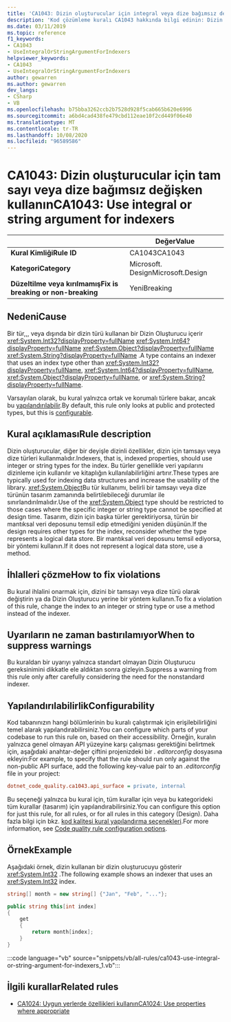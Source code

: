```yaml
---
title: 'CA1043: Dizin oluşturucular için integral veya dize bağımsız değişkeni kullanın (kod analizi)'
description: 'Kod çözümleme kuralı CA1043 hakkında bilgi edinin: Dizin oluşturucular için integral veya dize bağımsız değişkeni kullanın'
ms.date: 03/11/2019
ms.topic: reference
f1_keywords:
- CA1043
- UseIntegralOrStringArgumentForIndexers
helpviewer_keywords:
- CA1043
- UseIntegralOrStringArgumentForIndexers
author: gewarren
ms.author: gewarren
dev_langs:
- CSharp
- VB
ms.openlocfilehash: b75bba3262ccb2b7528d928f5cab665b620e6996
ms.sourcegitcommit: a6bd4cad438fe479cbd112eae10f2cd449f06e40
ms.translationtype: MT
ms.contentlocale: tr-TR
ms.lasthandoff: 10/08/2020
ms.locfileid: "96589586"
---
```

# <a name="ca1043-use-integral-or-string-argument-for-indexers"></a><span data-ttu-id="81696-103">CA1043: Dizin oluşturucular için tam sayı veya dize bağımsız değişken kullanın</span><span class="sxs-lookup"><span data-stu-id="81696-103">CA1043: Use integral or string argument for indexers</span></span>

| | <span data-ttu-id="81696-104">Değer</span><span class="sxs-lookup"><span data-stu-id="81696-104">Value</span></span> |
|-|-|
| <span data-ttu-id="81696-105">**Kural Kimliği**</span><span class="sxs-lookup"><span data-stu-id="81696-105">**Rule ID**</span></span> |<span data-ttu-id="81696-106">CA1043</span><span class="sxs-lookup"><span data-stu-id="81696-106">CA1043</span></span>|
| <span data-ttu-id="81696-107">**Kategori**</span><span class="sxs-lookup"><span data-stu-id="81696-107">**Category**</span></span> |<span data-ttu-id="81696-108">Microsoft. Design</span><span class="sxs-lookup"><span data-stu-id="81696-108">Microsoft.Design</span></span>|
| <span data-ttu-id="81696-109">**Düzeltilme veya kırılmamış**</span><span class="sxs-lookup"><span data-stu-id="81696-109">**Fix is breaking or non-breaking**</span></span> |<span data-ttu-id="81696-110">Yeni</span><span class="sxs-lookup"><span data-stu-id="81696-110">Breaking</span></span>|

## <a name="cause"></a><span data-ttu-id="81696-111">Nedeni</span><span class="sxs-lookup"><span data-stu-id="81696-111">Cause</span></span>

<span data-ttu-id="81696-112">Bir tür,,, veya dışında bir dizin türü kullanan bir Dizin Oluşturucu içerir <xref:System.Int32?displayProperty=fullName> <xref:System.Int64?displayProperty=fullName> <xref:System.Object?displayProperty=fullName> <xref:System.String?displayProperty=fullName> .</span><span class="sxs-lookup"><span data-stu-id="81696-112">A type contains an indexer that uses an index type other than <xref:System.Int32?displayProperty=fullName>, <xref:System.Int64?displayProperty=fullName>, <xref:System.Object?displayProperty=fullName>, or <xref:System.String?displayProperty=fullName>.</span></span>

<span data-ttu-id="81696-113">Varsayılan olarak, bu kural yalnızca ortak ve korumalı türlere bakar, ancak bu [yapılandırılabilir](#configurability).</span><span class="sxs-lookup"><span data-stu-id="81696-113">By default, this rule only looks at public and protected types, but this is [configurable](#configurability).</span></span>

## <a name="rule-description"></a><span data-ttu-id="81696-114">Kural açıklaması</span><span class="sxs-lookup"><span data-stu-id="81696-114">Rule description</span></span>

<span data-ttu-id="81696-115">Dizin oluşturucular, diğer bir deyişle dizinli özellikler, dizin için tamsayı veya dize türleri kullanmalıdır.</span><span class="sxs-lookup"><span data-stu-id="81696-115">Indexers, that is, indexed properties, should use integer or string types for the index.</span></span> <span data-ttu-id="81696-116">Bu türler genellikle veri yapılarını dizinleme için kullanılır ve kitaplığın kullanılabilirliğini artırır.</span><span class="sxs-lookup"><span data-stu-id="81696-116">These types are typically used for indexing data structures and increase the usability of the library.</span></span> <span data-ttu-id="81696-117"><xref:System.Object>Bu tür kullanımı, belirli bir tamsayı veya dize türünün tasarım zamanında belirtilebileceği durumlar ile sınırlandırılmalıdır.</span><span class="sxs-lookup"><span data-stu-id="81696-117">Use of the <xref:System.Object> type should be restricted to those cases where the specific integer or string type cannot be specified at design time.</span></span> <span data-ttu-id="81696-118">Tasarım, dizin için başka türler gerektiriyorsa, türün bir mantıksal veri deposunu temsil edip etmediğini yeniden düşünün.</span><span class="sxs-lookup"><span data-stu-id="81696-118">If the design requires other types for the index, reconsider whether the type represents a logical data store.</span></span> <span data-ttu-id="81696-119">Bir mantıksal veri deposunu temsil ediyorsa, bir yöntemi kullanın.</span><span class="sxs-lookup"><span data-stu-id="81696-119">If it does not represent a logical data store, use a method.</span></span>

## <a name="how-to-fix-violations"></a><span data-ttu-id="81696-120">İhlalleri çözme</span><span class="sxs-lookup"><span data-stu-id="81696-120">How to fix violations</span></span>

<span data-ttu-id="81696-121">Bu kural ihlalini onarmak için, dizini bir tamsayı veya dize türü olarak değiştirin ya da Dizin Oluşturucu yerine bir yöntem kullanın.</span><span class="sxs-lookup"><span data-stu-id="81696-121">To fix a violation of this rule, change the index to an integer or string type or use a method instead of the indexer.</span></span>

## <a name="when-to-suppress-warnings"></a><span data-ttu-id="81696-122">Uyarıların ne zaman bastırılamıyor</span><span class="sxs-lookup"><span data-stu-id="81696-122">When to suppress warnings</span></span>

<span data-ttu-id="81696-123">Bu kuraldan bir uyarıyı yalnızca standart olmayan Dizin Oluşturucu gereksinimini dikkatle ele aldıktan sonra gizleyin.</span><span class="sxs-lookup"><span data-stu-id="81696-123">Suppress a warning from this rule only after carefully considering the need for the nonstandard indexer.</span></span>

## <a name="configurability"></a><span data-ttu-id="81696-124">Yapılandırılabilirlik</span><span class="sxs-lookup"><span data-stu-id="81696-124">Configurability</span></span>

<span data-ttu-id="81696-125">Kod tabanınızın hangi bölümlerinin bu kuralı çalıştırmak için erişilebilirliğini temel alarak yapılandırabilirsiniz.</span><span class="sxs-lookup"><span data-stu-id="81696-125">You can configure which parts of your codebase to run this rule on, based on their accessibility.</span></span> <span data-ttu-id="81696-126">Örneğin, kuralın yalnızca genel olmayan API yüzeyine karşı çalışması gerektiğini belirtmek için, aşağıdaki anahtar-değer çiftini projenizdeki bir *. editorconfig* dosyasına ekleyin:</span><span class="sxs-lookup"><span data-stu-id="81696-126">For example, to specify that the rule should run only against the non-public API surface, add the following key-value pair to an *.editorconfig* file in your project:</span></span>

```ini
dotnet_code_quality.ca1043.api_surface = private, internal
```

<span data-ttu-id="81696-127">Bu seçeneği yalnızca bu kural için, tüm kurallar için veya bu kategorideki tüm kurallar (tasarım) için yapılandırabilirsiniz.</span><span class="sxs-lookup"><span data-stu-id="81696-127">You can configure this option for just this rule, for all rules, or for all rules in this category (Design).</span></span> <span data-ttu-id="81696-128">Daha fazla bilgi için bkz. [kod kalitesi kural yapılandırma seçenekleri](../code-quality-rule-options.md).</span><span class="sxs-lookup"><span data-stu-id="81696-128">For more information, see [Code quality rule configuration options](../code-quality-rule-options.md).</span></span>

## <a name="example"></a><span data-ttu-id="81696-129">Örnek</span><span class="sxs-lookup"><span data-stu-id="81696-129">Example</span></span>

<span data-ttu-id="81696-130">Aşağıdaki örnek, dizin kullanan bir dizin oluşturucuyu gösterir <xref:System.Int32> .</span><span class="sxs-lookup"><span data-stu-id="81696-130">The following example shows an indexer that uses an <xref:System.Int32> index.</span></span>

```csharp
string[] month = new string[] {"Jan", "Feb", "..."};

public string this[int index]
{
    get
    {
        return month[index];
    }
}
```

:::code language="vb" source="snippets/vb/all-rules/ca1043-use-integral-or-string-argument-for-indexers_1.vb":::

## <a name="related-rules"></a><span data-ttu-id="81696-131">İlgili kurallar</span><span class="sxs-lookup"><span data-stu-id="81696-131">Related rules</span></span>

- [<span data-ttu-id="81696-132">CA1024: Uygun yerlerde özellikleri kullanın</span><span class="sxs-lookup"><span data-stu-id="81696-132">CA1024: Use properties where appropriate</span></span>](ca1024.md)
